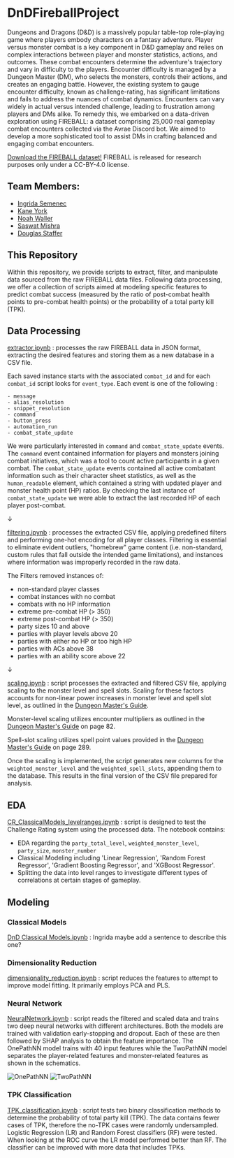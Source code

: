 # DnDFireballProject
Dungeons and Dragons (D&amp;D) is a massively popular table-top role-playing game where players embody characters on a fantasy adventure. Player versus monster combat is a key component in D&amp;D gameplay and relies on complex interactions between player and monster statistics, actions, and outcomes. These combat encounters determine the adventure's trajectory and vary in difficulty to the players. Encounter difficulty is managed by a Dungeon Master (DM), who selects the monsters, controls their actions, and creates an engaging battle. However, the existing system to gauge encounter difficulty, known as challenge-rating, has significant limitations and fails to address the nuances of combat dynamics. Encounters can vary widely in actual versus intended challenge, leading to frustration among players and DMs alike. To remedy this, we embarked on a data-driven exploration using FIREBALL: a dataset comprising 25,000 real gameplay combat encounters collected via the Avrae Discord bot. We aimed to develop a more sophisticated tool to assist DMs in crafting balanced and engaging combat encounters.

[Download the FIREBALL dataset!](https://datasets.mechanus.zhu.codes/fireball-anonymized-nov-28-2022-kfdjl.tar.gz) 
FIREBALL is released for research purposes only under a CC-BY-4.0 license.

## Team Members:
- [Ingrida Semenec](https://www.linkedin.com/in/ingrida-semenec/)
- [Kane York](https://www.linkedin.com/in/alxandr-kane-york-6583b7a3/)
- [Noah Waller](https://www.linkedin.com/in/noahcwaller/)
- [Saswat Mishra](https://www.linkedin.com/in/saswat-mishra-b3171535/)
- [Douglas Staffer](https://www.linkedin.com/in/douglas-stauffer-r/)


## This Repository

Within this repository, we provide scripts to extract, filter, and manipulate data sourced from the raw FIREBALL data files. Following data processing, we offer a collection of scripts aimed at modeling specific features to predict combat success (measured by the ratio of post-combat health points to pre-combat health points) or the probability of a total party kill (TPK).


## Data Processing

[extractor.ipynb](https://github.com/ingridasemenec/DnDFireballProject/blob/main/extractor.ipynb) : processes the raw FIREBALL data in JSON format, extracting the desired features and storing them as a new database in a CSV file.

Each saved instance starts with the associated `combat_id` and for each `combat_id` script looks for `event_type`. Each event is one of the following :
```text
- message
- alias_resolution
- snippet_resolution
- command
- button_press
- automation_run
- combat_state_update
```
We were particularly interested in `command` and `combat_state_update` events. The `command` event contained information for players and monsters joining combat initiatives, which was a tool to count active participants in a given combat. The `combat_state_update` events contained all active combatant information such as their character sheet statistics, as well as the `human_readable` element, which contained a string with updated player and monster health point (HP) ratios. By checking the last instance of `combat_state_update` we were able to extract the last recorded HP of each player post-combat. 

&#8595;

[filtering.ipynb](https://github.com/ingridasemenec/DnDFireballProject/blob/main/filtering.ipynb) : processes the extracted CSV file, applying predefined filters and performing one-hot encoding for all player classes. Filtering is essential to eliminate evident outliers, "homebrew" game content (i.e. non-standard, custom rules that fall outside the intended game limitations), and instances where information was improperly recorded in the raw data.

The Filters removed instances of:
 * non-standard player classes 
 * combat instances with no combat
 * combats with no HP information
 * extreme pre-combat HP (> 350)
 * extreme post-combat HP (> 350)
 * party sizes 10 and above
 * parties with player levels above 20
 * parties with either no HP or too high HP
 * parties with ACs above 38
 * parties with an ability score above 22

&#8595;

[scaling.ipynb](https://github.com/ingridasemenec/DnDFireballProject/blob/main/scaling.ipynb) : script processes the extracted and filtered CSV file, applying scaling to the monster level and spell slots. Scaling for these factors accounts for non-linear power increases in monster level and spell slot level, as outlined in the [Dungeon Master's Guide](https://dnd.wizards.com/products/dungeon-masters-guide).

Monster-level scaling utilizes encounter multipliers as outlined in the [Dungeon Master's Guide](https://dnd.wizards.com/products/dungeon-masters-guide) on page 82.

Spell-slot scaling utilizes spell point values provided in the [Dungeon Master's Guide](https://dnd.wizards.com/products/dungeon-masters-guide) on page 289. 

Once the scaling is implemented, the script generates new columns for the `weighted_monster_level` and the `weighted_spell_slots`, appending them to the database. This results in the final version of the CSV file prepared for analysis.


## EDA
[CR_ClassicalModels_levelranges.ipynb](https://github.com/ingridasemenec/DnDFireballProject/blob/main/CR_ClassicalModels_levelranges.ipynb) : script is designed to test the Challenge Rating system using the processed data. The notebook contains: 
* EDA regarding the `party_total_level`, `weighted_monster_level`, `party_size`, `monster_number`
* Classical Modeling including 'Linear Regression', 'Random Forest Regressor', 'Gradient Boosting Regressor', and 'XGBoost Regressor'.
 * Splitting the data into level ranges to investigate different types of correlations at certain stages of gameplay. 

## Modeling
### Classical Models
[DnD Classical Models.ipynb](https://github.com/ingridasemenec/DnDFireballProject/blob/main/DnD%20Classical%20Models.ipynb) : Ingrida maybe add a sentence to describe this one?

### Dimensionality Reduction
[dimensionality_reduction.ipynb](https://github.com/ingridasemenec/DnDFireballProject/blob/main/dimensionality_reduction.ipynb) : script reduces the features to attempt to improve model fitting. It primarily employs PCA and PLS.

### Neural Network
[NeuralNetwork.ipynb](https://github.com/ingridasemenec/DnDFireballProject/blob/main/NeuralNetwork.ipynb) : script reads the filtered and scaled data and trains two deep neural networks with different architectures. Both the models are trained with validation early-stopping and dropout. Each of these are then followed by SHAP analysis to obtain the feature importance.
The OnePathNN model trains with 40 input features while the TwoPathNN model separates the player-related features and monster-related features as shown in the schematics.

![OnePathNN](https://github.com/ingridasemenec/DnDFireballProject/blob/main/NN_files/one_path_nn.svg)
![TwoPathNN](https://github.com/ingridasemenec/DnDFireballProject/blob/main/NN_files/two_path_nn.svg)


### TPK Classification
[TPK_classification.ipynb](https://github.com/ingridasemenec/DnDFireballProject/blob/main/TPK_classification.ipynb) : script tests two binary classification methods to determine the probability of total party kill (TPK). The data contains fewer cases of TPK, therefore the no-TPK cases were randomly undersampled. Logistic Regression (LR) and Random Forest classifiers (RF) were tested. When looking at the ROC curve the LR model performed better than RF. The classifier can be improved with more data that includes TPKs. 

